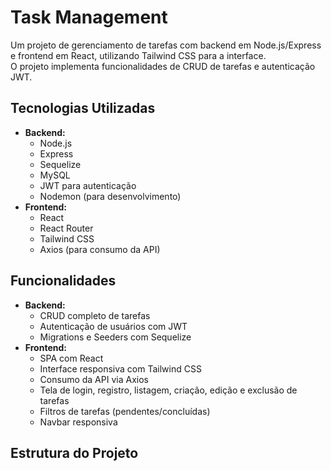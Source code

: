 # Task Management

Um projeto de gerenciamento de tarefas com backend em Node.js/Express e frontend em React, utilizando Tailwind CSS para a interface.  
O projeto implementa funcionalidades de CRUD de tarefas e autenticação JWT.

## Tecnologias Utilizadas

- **Backend:**
  - Node.js
  - Express
  - Sequelize
  - MySQL
  - JWT para autenticação
  - Nodemon (para desenvolvimento)
- **Frontend:**
  - React
  - React Router
  - Tailwind CSS
  - Axios (para consumo da API)

## Funcionalidades

- **Backend:**
  - CRUD completo de tarefas
  - Autenticação de usuários com JWT
  - Migrations e Seeders com Sequelize
- **Frontend:**
  - SPA com React
  - Interface responsiva com Tailwind CSS
  - Consumo da API via Axios
  - Tela de login, registro, listagem, criação, edição e exclusão de tarefas
  - Filtros de tarefas (pendentes/concluídas)
  - Navbar responsiva

## Estrutura do Projeto

